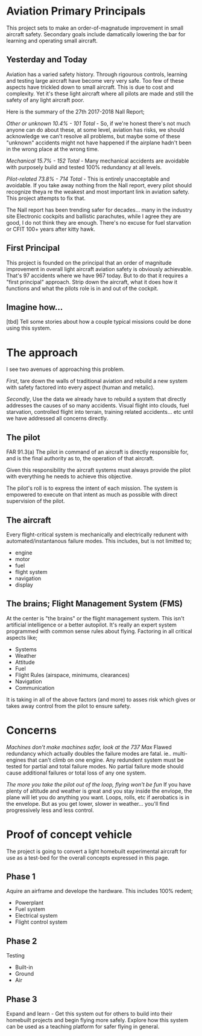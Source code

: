 # Aviation Primary Principals

This project sets to make an order-of-magnatude improvement in small aircraft safety.  Secondary goals include damatically lowering the bar for learning and operating small aircraft.

## Yesterday and Today

Aviation has a varied safety history.  Through rigourous controls, learning and testing large aircraft have become very very safe.  Too few of these aspects have trickled down to small aircraft.  This is due to cost and complexity.  Yet it's these light aircraft where all pilots are made and still the safety of any light aircraft poor.

Here is the summary of the 27th 2017-2018 Nall Report;

_Other or unknown 10.4% - 101 Total_ - So, if we're honest there's not much anyone can do about these, at some level, aviation has risks, we should acknowledge we can't resolve all problems, but maybe some of these "unknown" accidents might not have happened if the airplane hadn't been in the wrong place at the wrong time. 

_Mechanical  15.7% - 152 Total_ - Many mechanical accidents are avoidable with purposely build and tested 100% redundancy at all levels.

_Pilot-related  73.8% - 714 Total_ - This is entirely unacceptable and avoidable.  If you take away nothing from the Nall report, every pilot should recognize theya re the weakest and most important link in aviation safety.  This project attempts to fix that.

The Nall report has been trending safer for decades... many in the industry site Electronic cockpits and ballistic parachutes, while I agree they are good, I do not think they are enough.  There's no excuse for fuel starvation or CFIT 100+ years after kitty hawk.

## First Principal

This project is founded on the principal that an order of magnitude improvement in overall light aircraft aviation safety is obviously achievable.  That's 97 accidents where we have 967 today.  But to do that it requires a "first principal" approach.  Strip down the aircraft, what it does how it functions and what the pilots role is in and out of the cockpit. 

## Imagine how...

[tbd] Tell some stories about how a couple typical missions could be done using this system.

# The approach

I see two avenues of approaching this problem.  

_First_, tare down the walls of traditional aviation and rebuild a new system with safety factored into every aspect (human and metalic).

_Secondly_, Use the data we already have to rebuild a system that directly addresses the causes of so many accidents.  Visual flight into clouds, fuel starvation, controlled flight into terrain, training related accidents... etc until we have addressed all concerns directly. 

## The pilot

FAR 91.3(a)
 The pilot in command of an aircraft is directly responsible for, and is the final authority as to, the operation of that aircraft.

Given this responsibility the aircraft systems must always provide the pilot with everything he needs to achieve this objective.

The pilot's roll is to express the intent of each mission.  The system is empowered to execute on that intent as much as possible with direct supervision of the pilot.  

## The aircraft

Every flight-critical system is mechanically and electrically redunent with automated/instantanous failure modes.  This includes, but is not limitted to;
- engine
- motor
- fuel
- flight system
- navigation
- display

## The brains; Flight Management System (FMS)

At the center is "the brains" or the flight management system.  This isn't artificial intelligence or a better autopilot.  It's really an expert system programmed with common sense rules about flying.  Factoring in all critical aspects like;

- Systems
- Weather
- Attitude
- Fuel
- Flight Rules (airspace, minimums, clearances)
- Navigation
- Communication

It is taking in all of the above factors (and more) to asses risk which gives or takes away control from the pilot to ensure safety.

# Concerns

_Machines don't make machines safer, look at the 737 Max_  Flawed redundancy which actually doubles the failure modes are fatal.  ie.. multi-engines that can't climb on one engine.  Any redundent system must be tested for partial and total failure modes.  No partial failure mode should cause additional failures or total loss of any one system.

_The more you take the pilot out of the loop, flying won't be fun_  If you have plenty of altitude and weather is great and you stay inside the envlope, the plane will let you do anything you want.  Loops, rolls, etc if aerobatics is in the envelope.  But as you get lower, slower in weather... you'll find progressively less and less control.

# Proof of concept vehicle

The project is going to convert a light homebuilt experimental aircraft for use as a test-bed for the overall concepts expressed in this page.  

## Phase 1

Aquire an airframe and develope the hardware. This includes 100% redent;
- Powerplant
- Fuel system
- Electrical system
- Flight control system

## Phase 2

Testing
- Built-in
- Ground
- Air

## Phase 3 

Expand and learn - Get this system out for others to build into their homebuilt projects and begin flying more safely.  Explore how this system can be used as a teaching platform for safer flying in general.
